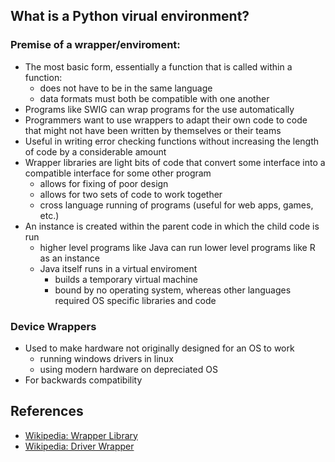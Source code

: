 ## What is a Python virual environment?

### Premise of a wrapper/enviroment:

- The most basic form, essentially a function that is called within a function:
    - does not have to be in the same language
    - data formats must both be compatible with one another
- Programs like SWIG can wrap programs for the use automatically
- Programmers want to use wrappers to adapt their own code to code that might not have been written by themselves or their teams
- Useful in writing error checking functions without increasing the length of code by a considerable amount
- Wrapper libraries are light bits of code that convert some interface into a compatible interface for some other program
    - allows for fixing of poor design
    - allows for two sets of code to work together
    - cross language running of programs (useful for web apps, games, etc.)
- An instance is created within the parent code in which the child code is run
    - higher level programs like Java can run lower level programs like R as an instance
    - Java itself runs in a virtual enviroment
       - builds a temporary virtual machine
       - bound by no operating system, whereas other languages required OS specific libraries and code

### Device Wrappers

-  Used to make hardware not originally designed for an OS to work
    - running windows drivers in linux
    - using modern hardware on depreciated OS
- For backwards compatibility

## References

* [Wikipedia: Wrapper Library](https://en.wikipedia.org/wiki/Wrapper_library)
* [Wikipedia: Driver Wrapper](https://en.wikipedia.org/wiki/Driver_wrapper)
